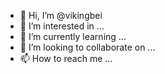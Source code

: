 - 👋 Hi, I’m @vikingbei
- 👀 I’m interested in ...
- 🌱 I’m currently learning ...
- 💞️ I’m looking to collaborate on ...
- 📫 How to reach me ...

<!---
vikingbei/vikingbei is a ✨ special ✨ repository because its `README.md` (this file) appears on your GitHub profile.
You can click the Preview link to take a look at your changes.
--->

